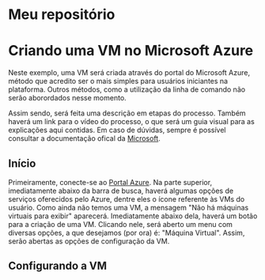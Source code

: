 # Meu repositório
# Criando uma VM no Microsoft Azure

Neste exemplo, uma VM será criada através do portal do Microsoft Azure, método que acredito ser o mais simples para usuários iniciantes na plataforma. Outros métodos, como a utilização da linha de comando não serão aborordados nesse momento.

Assim sendo, será feita uma descrição em etapas do processo. Também haverá um link para o vídeo do processo, o que será um guia visual para as explicações aqui contidas.
Em caso de dúvidas, sempre é possível consultar a documentação ofical da [Microsoft](https://learn.microsoft.com/pt-br/azure/virtual-machines/).

## Início

Primeiramente, conecte-se ao [Portal Azure](https://portal.azure.com/#home). Na parte superior, imediatamente abaixo da barra de busca, haverá algumas opções de serviços oferecidos pelo Azure, dentre eles o ícone referente às VMs do usuário.
Como ainda não temos uma VM, a mensagem "Não há máquinas virtuais para exibir" aparecerá. Imediatamente abaixo dela, haverá um botão para a criação de uma VM. Clicando nele, será aberto um menu com diversas opções, a que desejamos (por ora) é: "Máquina Virtual". Assim, serão abertas as opções de configuração da VM.

## Configurando a VM


